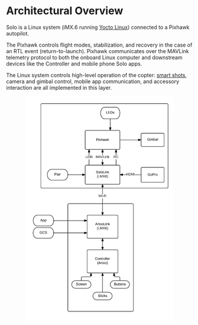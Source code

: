 # Architectural Overview

Solo is a Linux system (iMX.6 running [Yocto Linux](advanced-linux.html)) connected to a Pixhawk autopilot.

The Pixhawk controls flight modes, stabilization, and recovery in the case of an RTL event (return-to-launch). Pixhawk communicates over the MAVLink telemetry protocol to both the onboard Linux computer and downstream devices like the Controller and mobile phone Solo apps.

The Linux system controls high-level operation of the copter: [smart shots](smartshot.html), camera and gimbal control, mobile app communication, and accessory interaction are all implemented in this layer.

<img src="images/system-diagram.png" alt="Solo System Diagram" width="400" style="margin: 0 auto; display: block">

<!--<img src="images/system-telemetry.svg" alt="Solo System Telemetry" width="400" style="margin: 0 auto; display: block">-->
